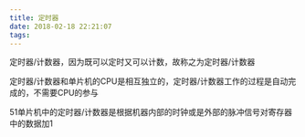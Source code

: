 ```yaml
---
title: 定时器
date: 2018-02-18 22:21:07
tags:
---
```


定时器/计数器，因为既可以定时又可以计数，故称之为定时器/计数器

定时器/计数器和单片机的CPU是相互独立的，定时器/计数器工作的过程是自动完成的，不需要CPU的参与

51单片机中的定时器/计数器是根据机器内部的时钟或是外部的脉冲信号对寄存器中的数据加1
